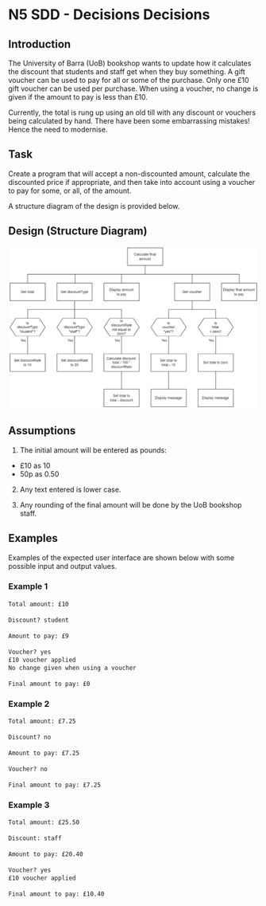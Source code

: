 # N5 SDD - Decisions Decisions

## Introduction

The University of Barra (UoB) bookshop wants to update how it calculates the discount that students and staff get when they buy something.  A gift voucher can be used to pay for all or some of the purchase.  Only one £10 gift voucher can be used per purchase.  When using a voucher, no change is given if the amount to pay is less than £10.

Currently, the total is rung up using an old till with any discount or vouchers being calculated by hand.  There have been some embarrassing mistakes!  Hence the need to modernise.

## Task

Create a program that will accept a non-discounted amount, calculate the discounted price if appropriate, and then take into account using a voucher to pay for some, or all, of the amount.

A structure diagram of the design is provided below.

## Design (Structure Diagram)

![Diagram](assets/sd.png)

## Assumptions

1. The initial amount will be entered as pounds:

* £10 as 10
* 50p as 0.50

2. Any text entered is lower case.

3. Any rounding of the final amount will be done by the UoB bookshop staff.

## Examples

Examples of the expected user interface are shown below with some possible input and output values.

### Example 1
```
Total amount: £10

Discount? student

Amount to pay: £9

Voucher? yes
£10 voucher applied
No change given when using a voucher

Final amount to pay: £0
```

### Example 2
```
Total amount: £7.25

Discount? no

Amount to pay: £7.25

Voucher? no

Final amount to pay: £7.25
```

### Example 3
```
Total amount: £25.50

Discount: staff

Amount to pay: £20.40

Voucher? yes
£10 voucher applied

Final amount to pay: £10.40
```

